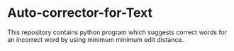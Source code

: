 # Auto-corrector-for-Text
This repository contains python program which suggests correct words for an incorrect word by using minimum minimum edit distance.
